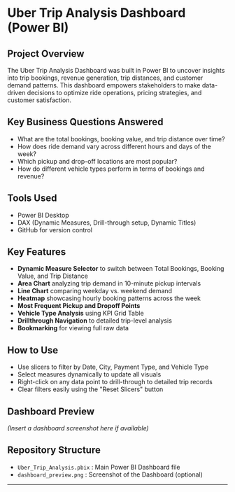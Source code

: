 # Uber Trip Analysis Dashboard (Power BI)

## Project Overview
The Uber Trip Analysis Dashboard was built in Power BI to uncover insights into trip bookings, revenue generation, trip distances, and customer demand patterns. This dashboard empowers stakeholders to make data-driven decisions to optimize ride operations, pricing strategies, and customer satisfaction.

## Key Business Questions Answered
- What are the total bookings, booking value, and trip distance over time?
- How does ride demand vary across different hours and days of the week?
- Which pickup and drop-off locations are most popular?
- How do different vehicle types perform in terms of bookings and revenue?

## Tools Used
- Power BI Desktop
- DAX (Dynamic Measures, Drill-through setup, Dynamic Titles)
- GitHub for version control

## Key Features
- **Dynamic Measure Selector** to switch between Total Bookings, Booking Value, and Trip Distance
- **Area Chart** analyzing trip demand in 10-minute pickup intervals
- **Line Chart** comparing weekday vs. weekend demand
- **Heatmap** showcasing hourly booking patterns across the week
- **Most Frequent Pickup and Dropoff Points**
- **Vehicle Type Analysis** using KPI Grid Table
- **Drillthrough Navigation** to detailed trip-level analysis
- **Bookmarking** for viewing full raw data

## How to Use
- Use slicers to filter by Date, City, Payment Type, and Vehicle Type
- Select measures dynamically to update all visuals
- Right-click on any data point to drill-through to detailed trip records
- Clear filters easily using the "Reset Slicers" button

## Dashboard Preview
_(Insert a dashboard screenshot here if available)_

## Repository Structure
- `Uber_Trip_Analysis.pbix` : Main Power BI Dashboard file
- `dashboard_preview.png` : Screenshot of the Dashboard (optional)
---

